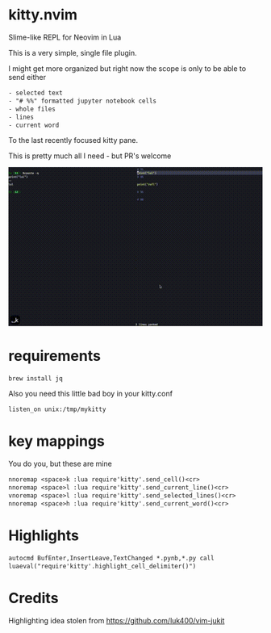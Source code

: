 # kitty.nvim
Slime-like REPL for Neovim in Lua

This is a very simple, single file plugin.

I might get more organized but right now the scope is only to be able 
to send either 

	- selected text
	- "# %%" formatted jupyter notebook cells
	- whole files
	- lines
	- current word

To the last recently focused kitty pane.

This is pretty much all I need - but PR's welcome

![](./static/demo.gif)

# requirements

```shell
brew install jq
```

Also you need this little bad boy in your kitty.conf

```
listen_on unix:/tmp/mykitty
```
# key mappings

You do you, but these are mine

```
nnoremap <space>k :lua require'kitty'.send_cell()<cr>
nnoremap <space>l :lua require'kitty'.send_current_line()<cr>
vnoremap <space>l :lua require'kitty'.send_selected_lines()<cr>
nnoremap <space>h :lua require'kitty'.send_current_word()<cr>
```
# Highlights

```
autocmd BufEnter,InsertLeave,TextChanged *.pynb,*.py call luaeval("require'kitty'.highlight_cell_delimiter()")
```


# Credits

Highlighting idea stolen from https://github.com/luk400/vim-jukit
